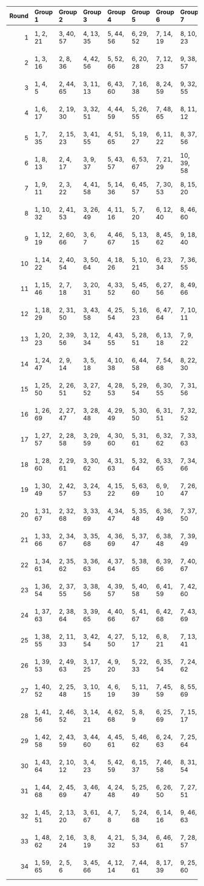 |   Round | Group 1   | Group 2   | Group 3   | Group 4   | Group 5   | Group 6   | Group 7    | Group 8    | Group 9    | Group 10   | Group 11   | Group 12   | Group 13   | Group 14   | Group 15   | Group 16   | Group 17   | Group 18   | Group 19   | Group 20   | Group 21   | Group 22   | Group 23   |
|--------:|:----------|:----------|:----------|:----------|:----------|:----------|:-----------|:-----------|:-----------|:-----------|:-----------|:-----------|:-----------|:-----------|:-----------|:-----------|:-----------|:-----------|:-----------|:-----------|:-----------|:-----------|:-----------|
|       1 | 1, 2, 21  | 3, 40, 57 | 4, 13, 35 | 5, 44, 56 | 6, 29, 52 | 7, 14, 19 | 8, 10, 23  | 9, 15, 43  | 11, 26, 63 | 12, 50, 59 | 16, 45, 64 | 17, 34, 49 | 18, 39, 68 | 20, 55, 61 | 22, 41, 62 | 24, 25, 28 | 27, 36, 58 | 30, 37, 42 | 31, 33, 46 | 32, 38, 66 | 47, 48, 51 | 53, 60, 65 | 54, 67, 69 |
|       2 | 1, 3, 16  | 2, 8, 36  | 4, 42, 56 | 5, 52, 66 | 6, 20, 28 | 7, 12, 23 | 9, 38, 57  | 10, 27, 65 | 11, 32, 61 | 13, 48, 54 | 14, 17, 18 | 15, 34, 55 | 19, 33, 50 | 21, 37, 49 | 22, 45, 68 | 24, 26, 39 | 25, 31, 59 | 29, 43, 51 | 30, 35, 46 | 40, 41, 44 | 47, 60, 62 | 53, 58, 69 | 63, 64, 67 |
|       3 | 1, 4, 5   | 2, 44, 65 | 3, 11, 13 | 6, 43, 60 | 7, 16, 38 | 8, 24, 59 | 9, 32, 55  | 10, 17, 22 | 12, 18, 46 | 14, 29, 66 | 15, 53, 62 | 19, 25, 67 | 20, 37, 52 | 21, 42, 48 | 23, 58, 64 | 26, 34, 36 | 27, 28, 31 | 30, 39, 61 | 33, 40, 45 | 35, 41, 69 | 47, 49, 57 | 50, 51, 54 | 56, 63, 68 |
|       4 | 1, 6, 17  | 2, 19, 30 | 3, 32, 51 | 4, 44, 59 | 5, 26, 55 | 7, 48, 65 | 8, 11, 12  | 9, 28, 49  | 10, 18, 20 | 13, 27, 67 | 14, 23, 45 | 15, 31, 66 | 16, 39, 62 | 21, 36, 50 | 22, 60, 69 | 24, 29, 40 | 25, 42, 53 | 33, 41, 43 | 34, 35, 38 | 37, 46, 68 | 47, 52, 63 | 54, 56, 64 | 57, 58, 61 |
|       5 | 1, 7, 35  | 2, 15, 23 | 3, 41, 55 | 4, 51, 65 | 5, 19, 27 | 6, 11, 22 | 8, 37, 56  | 9, 26, 64  | 10, 31, 60 | 12, 47, 53 | 13, 16, 17 | 14, 33, 54 | 18, 32, 49 | 20, 36, 48 | 21, 44, 67 | 24, 30, 58 | 25, 38, 46 | 28, 42, 50 | 29, 34, 45 | 39, 40, 43 | 52, 57, 68 | 59, 61, 69 | 62, 63, 66 |
|       6 | 1, 8, 13  | 2, 4, 17  | 3, 9, 37  | 5, 43, 57 | 6, 53, 67 | 7, 21, 29 | 10, 39, 58 | 11, 28, 66 | 12, 33, 62 | 14, 49, 55 | 15, 18, 19 | 16, 35, 56 | 20, 34, 51 | 22, 38, 50 | 23, 46, 69 | 24, 31, 36 | 25, 27, 40 | 26, 32, 60 | 30, 44, 52 | 41, 42, 45 | 47, 54, 59 | 48, 61, 63 | 64, 65, 68 |
|       7 | 1, 9, 11  | 2, 3, 22  | 4, 41, 58 | 5, 14, 36 | 6, 45, 57 | 7, 30, 53 | 8, 15, 20  | 10, 16, 44 | 12, 27, 64 | 13, 51, 60 | 17, 46, 65 | 18, 35, 50 | 19, 40, 69 | 21, 56, 62 | 23, 42, 63 | 24, 32, 34 | 25, 26, 29 | 28, 37, 59 | 31, 38, 43 | 33, 39, 67 | 47, 55, 68 | 48, 49, 52 | 54, 61, 66 |
|       8 | 1, 10, 32 | 2, 41, 53 | 3, 26, 49 | 4, 11, 16 | 5, 7, 20  | 6, 12, 40 | 8, 46, 60  | 9, 47, 56  | 13, 42, 61 | 14, 31, 69 | 15, 36, 65 | 17, 52, 58 | 18, 21, 22 | 19, 38, 59 | 23, 37, 54 | 24, 33, 55 | 25, 44, 45 | 27, 34, 39 | 28, 30, 43 | 29, 35, 63 | 48, 67, 68 | 50, 57, 62 | 51, 64, 66 |
|       9 | 1, 12, 19 | 2, 60, 66 | 3, 6, 7   | 4, 46, 67 | 5, 13, 15 | 8, 45, 62 | 9, 18, 40  | 10, 26, 61 | 11, 34, 57 | 14, 20, 25 | 16, 31, 68 | 17, 55, 64 | 21, 27, 69 | 22, 39, 54 | 23, 44, 50 | 24, 35, 42 | 28, 36, 38 | 29, 30, 33 | 32, 41, 63 | 37, 43, 48 | 47, 58, 65 | 49, 51, 59 | 52, 53, 56 |
|      10 | 1, 14, 22 | 2, 40, 54 | 3, 50, 64 | 4, 18, 26 | 5, 10, 21 | 6, 23, 34 | 7, 36, 55  | 8, 25, 63  | 9, 30, 59  | 11, 52, 69 | 12, 15, 16 | 13, 32, 53 | 17, 31, 48 | 19, 35, 47 | 20, 43, 66 | 24, 37, 45 | 27, 41, 49 | 28, 33, 44 | 29, 46, 57 | 38, 39, 42 | 51, 56, 67 | 58, 60, 68 | 61, 62, 65 |
|      11 | 1, 15, 46 | 2, 7, 18  | 3, 20, 31 | 4, 33, 52 | 5, 45, 60 | 6, 27, 56 | 8, 49, 66  | 9, 12, 13  | 10, 29, 50 | 11, 19, 21 | 14, 28, 68 | 16, 32, 67 | 17, 40, 63 | 22, 37, 51 | 23, 47, 61 | 24, 38, 69 | 25, 30, 41 | 26, 43, 54 | 34, 42, 44 | 35, 36, 39 | 48, 53, 64 | 55, 57, 65 | 58, 59, 62 |
|      12 | 1, 18, 29 | 2, 31, 50 | 3, 43, 58 | 4, 25, 54 | 5, 16, 23 | 6, 47, 64 | 7, 10, 11  | 8, 27, 48  | 9, 17, 19  | 12, 26, 66 | 13, 22, 44 | 14, 30, 65 | 15, 38, 61 | 20, 35, 49 | 21, 59, 68 | 24, 41, 52 | 28, 39, 46 | 32, 40, 42 | 33, 34, 37 | 36, 45, 67 | 51, 62, 69 | 53, 55, 63 | 56, 57, 60 |
|      13 | 1, 20, 23 | 2, 39, 56 | 3, 12, 34 | 4, 43, 55 | 5, 28, 51 | 6, 13, 18 | 7, 9, 22   | 8, 14, 42  | 10, 25, 62 | 11, 49, 58 | 15, 44, 63 | 16, 33, 48 | 17, 38, 67 | 19, 54, 60 | 21, 40, 61 | 24, 27, 46 | 26, 35, 57 | 29, 36, 41 | 30, 32, 45 | 31, 37, 65 | 47, 50, 69 | 52, 59, 64 | 53, 66, 68 |
|      14 | 1, 24, 47 | 2, 9, 14  | 3, 5, 18  | 4, 10, 38 | 6, 44, 58 | 7, 54, 68 | 8, 22, 30  | 11, 40, 59 | 12, 29, 67 | 13, 34, 63 | 15, 50, 56 | 16, 19, 20 | 17, 36, 57 | 21, 35, 52 | 23, 39, 51 | 25, 32, 37 | 26, 28, 41 | 27, 33, 61 | 31, 45, 53 | 42, 43, 46 | 48, 55, 60 | 49, 62, 64 | 65, 66, 69 |
|      15 | 1, 25, 50 | 2, 26, 51 | 3, 27, 52 | 4, 28, 53 | 5, 29, 54 | 6, 30, 55 | 7, 31, 56  | 8, 32, 57  | 9, 33, 58  | 10, 34, 59 | 11, 35, 60 | 12, 36, 61 | 13, 37, 62 | 14, 38, 63 | 15, 39, 64 | 16, 40, 65 | 17, 41, 66 | 18, 42, 67 | 19, 43, 68 | 20, 44, 69 | 21, 45, 47 | 22, 46, 48 | 23, 24, 49 |
|      16 | 1, 26, 69 | 2, 27, 47 | 3, 28, 48 | 4, 29, 49 | 5, 30, 50 | 6, 31, 51 | 7, 32, 52  | 8, 33, 53  | 9, 34, 54  | 10, 35, 55 | 11, 36, 56 | 12, 37, 57 | 13, 38, 58 | 14, 39, 59 | 15, 40, 60 | 16, 41, 61 | 17, 42, 62 | 18, 43, 63 | 19, 44, 64 | 20, 45, 65 | 21, 46, 66 | 22, 24, 67 | 23, 25, 68 |
|      17 | 1, 27, 57 | 2, 28, 58 | 3, 29, 59 | 4, 30, 60 | 5, 31, 61 | 6, 32, 62 | 7, 33, 63  | 8, 34, 64  | 9, 35, 65  | 10, 36, 66 | 11, 37, 67 | 12, 38, 68 | 13, 39, 69 | 14, 40, 47 | 15, 41, 48 | 16, 42, 49 | 17, 43, 50 | 18, 44, 51 | 19, 45, 52 | 20, 46, 53 | 21, 24, 54 | 22, 25, 55 | 23, 26, 56 |
|      18 | 1, 28, 60 | 2, 29, 61 | 3, 30, 62 | 4, 31, 63 | 5, 32, 64 | 6, 33, 65 | 7, 34, 66  | 8, 35, 67  | 9, 36, 68  | 10, 37, 69 | 11, 38, 47 | 12, 39, 48 | 13, 40, 49 | 14, 41, 50 | 15, 42, 51 | 16, 43, 52 | 17, 44, 53 | 18, 45, 54 | 19, 46, 55 | 20, 24, 56 | 21, 25, 57 | 22, 26, 58 | 23, 27, 59 |
|      19 | 1, 30, 49 | 2, 42, 57 | 3, 24, 53 | 4, 15, 22 | 5, 63, 69 | 6, 9, 10  | 7, 26, 47  | 8, 16, 18  | 11, 25, 65 | 12, 21, 43 | 13, 29, 64 | 14, 37, 60 | 17, 23, 28 | 19, 34, 48 | 20, 58, 67 | 27, 38, 45 | 31, 39, 41 | 32, 33, 36 | 35, 44, 66 | 40, 46, 51 | 50, 61, 68 | 52, 54, 62 | 55, 56, 59 |
|      20 | 1, 31, 67 | 2, 32, 68 | 3, 33, 69 | 4, 34, 47 | 5, 35, 48 | 6, 36, 49 | 7, 37, 50  | 8, 38, 51  | 9, 39, 52  | 10, 40, 53 | 11, 41, 54 | 12, 42, 55 | 13, 43, 56 | 14, 44, 57 | 15, 45, 58 | 16, 46, 59 | 17, 24, 60 | 18, 25, 61 | 19, 26, 62 | 20, 27, 63 | 21, 28, 64 | 22, 29, 65 | 23, 30, 66 |
|      21 | 1, 33, 66 | 2, 34, 67 | 3, 35, 68 | 4, 36, 69 | 5, 37, 47 | 6, 38, 48 | 7, 39, 49  | 8, 40, 50  | 9, 41, 51  | 10, 42, 52 | 11, 43, 53 | 12, 44, 54 | 13, 45, 55 | 14, 46, 56 | 15, 24, 57 | 16, 25, 58 | 17, 26, 59 | 18, 27, 60 | 19, 28, 61 | 20, 29, 62 | 21, 30, 63 | 22, 31, 64 | 23, 32, 65 |
|      22 | 1, 34, 61 | 2, 35, 62 | 3, 36, 63 | 4, 37, 64 | 5, 38, 65 | 6, 39, 66 | 7, 40, 67  | 8, 41, 68  | 9, 42, 69  | 10, 43, 47 | 11, 44, 48 | 12, 45, 49 | 13, 46, 50 | 14, 24, 51 | 15, 25, 52 | 16, 26, 53 | 17, 27, 54 | 18, 28, 55 | 19, 29, 56 | 20, 30, 57 | 21, 31, 58 | 22, 32, 59 | 23, 33, 60 |
|      23 | 1, 36, 54 | 2, 37, 55 | 3, 38, 56 | 4, 39, 57 | 5, 40, 58 | 6, 41, 59 | 7, 42, 60  | 8, 43, 61  | 9, 44, 62  | 10, 45, 63 | 11, 46, 64 | 12, 24, 65 | 13, 25, 66 | 14, 26, 67 | 15, 27, 68 | 16, 28, 69 | 17, 29, 47 | 18, 30, 48 | 19, 31, 49 | 20, 32, 50 | 21, 33, 51 | 22, 34, 52 | 23, 35, 53 |
|      24 | 1, 37, 63 | 2, 38, 64 | 3, 39, 65 | 4, 40, 66 | 5, 41, 67 | 6, 42, 68 | 7, 43, 69  | 8, 44, 47  | 9, 45, 48  | 10, 46, 49 | 11, 24, 50 | 12, 25, 51 | 13, 26, 52 | 14, 27, 53 | 15, 28, 54 | 16, 29, 55 | 17, 30, 56 | 18, 31, 57 | 19, 32, 58 | 20, 33, 59 | 21, 34, 60 | 22, 35, 61 | 23, 36, 62 |
|      25 | 1, 38, 55 | 2, 11, 33 | 3, 42, 54 | 4, 27, 50 | 5, 12, 17 | 6, 8, 21  | 7, 13, 41  | 9, 24, 61  | 10, 48, 57 | 14, 43, 62 | 15, 32, 47 | 16, 37, 66 | 18, 53, 59 | 19, 22, 23 | 20, 39, 60 | 25, 34, 56 | 26, 45, 46 | 28, 35, 40 | 29, 31, 44 | 30, 36, 64 | 49, 68, 69 | 51, 58, 63 | 52, 65, 67 |
|      26 | 1, 39, 53 | 2, 49, 63 | 3, 17, 25 | 4, 9, 20  | 5, 22, 33 | 6, 35, 54 | 7, 24, 62  | 8, 29, 58  | 10, 51, 68 | 11, 14, 15 | 12, 31, 52 | 13, 21, 23 | 16, 30, 47 | 18, 34, 69 | 19, 42, 65 | 26, 40, 48 | 27, 32, 43 | 28, 45, 56 | 36, 44, 46 | 37, 38, 41 | 50, 55, 66 | 57, 59, 67 | 60, 61, 64 |
|      27 | 1, 40, 52 | 2, 25, 48 | 3, 10, 15 | 4, 6, 19  | 5, 11, 39 | 7, 45, 59 | 8, 55, 69  | 9, 23, 31  | 12, 41, 60 | 13, 30, 68 | 14, 35, 64 | 16, 51, 57 | 17, 20, 21 | 18, 37, 58 | 22, 36, 53 | 24, 43, 44 | 26, 33, 38 | 27, 29, 42 | 28, 34, 62 | 32, 46, 54 | 47, 66, 67 | 49, 56, 61 | 50, 63, 65 |
|      28 | 1, 41, 56 | 2, 46, 52 | 3, 14, 21 | 4, 62, 68 | 5, 8, 9   | 6, 25, 69 | 7, 15, 17  | 10, 24, 64 | 11, 20, 42 | 12, 28, 63 | 13, 36, 59 | 16, 22, 27 | 18, 33, 47 | 19, 57, 66 | 23, 29, 48 | 26, 37, 44 | 30, 38, 40 | 31, 32, 35 | 34, 43, 65 | 39, 45, 50 | 49, 60, 67 | 51, 53, 61 | 54, 55, 58 |
|      29 | 1, 42, 58 | 2, 43, 59 | 3, 44, 60 | 4, 45, 61 | 5, 46, 62 | 6, 24, 63 | 7, 25, 64  | 8, 26, 65  | 9, 27, 66  | 10, 28, 67 | 11, 29, 68 | 12, 30, 69 | 13, 31, 47 | 14, 32, 48 | 15, 33, 49 | 16, 34, 50 | 17, 35, 51 | 18, 36, 52 | 19, 37, 53 | 20, 38, 54 | 21, 39, 55 | 22, 40, 56 | 23, 41, 57 |
|      30 | 1, 43, 64 | 2, 10, 12 | 3, 4, 23  | 5, 42, 59 | 6, 15, 37 | 7, 46, 58 | 8, 31, 54  | 9, 16, 21  | 11, 17, 45 | 13, 28, 65 | 14, 52, 61 | 18, 24, 66 | 19, 36, 51 | 20, 41, 47 | 22, 57, 63 | 25, 33, 35 | 26, 27, 30 | 29, 38, 60 | 32, 39, 44 | 34, 40, 68 | 48, 56, 69 | 49, 50, 53 | 55, 62, 67 |
|      31 | 1, 44, 68 | 2, 45, 69 | 3, 46, 47 | 4, 24, 48 | 5, 25, 49 | 6, 26, 50 | 7, 27, 51  | 8, 28, 52  | 9, 29, 53  | 10, 30, 54 | 11, 31, 55 | 12, 32, 56 | 13, 33, 57 | 14, 34, 58 | 15, 35, 59 | 16, 36, 60 | 17, 37, 61 | 18, 38, 62 | 19, 39, 63 | 20, 40, 64 | 21, 41, 65 | 22, 42, 66 | 23, 43, 67 |
|      32 | 1, 45, 51 | 2, 13, 20 | 3, 61, 67 | 4, 7, 8   | 5, 24, 68 | 6, 14, 16 | 9, 46, 63  | 10, 19, 41 | 11, 27, 62 | 12, 35, 58 | 15, 21, 26 | 17, 32, 69 | 18, 56, 65 | 22, 28, 47 | 23, 40, 55 | 25, 36, 43 | 29, 37, 39 | 30, 31, 34 | 33, 42, 64 | 38, 44, 49 | 48, 59, 66 | 50, 52, 60 | 53, 54, 57 |
|      33 | 1, 48, 62 | 2, 16, 24 | 3, 8, 19  | 4, 21, 32 | 5, 34, 53 | 6, 46, 61 | 7, 28, 57  | 9, 50, 67  | 10, 13, 14 | 11, 30, 51 | 12, 20, 22 | 15, 29, 69 | 17, 33, 68 | 18, 41, 64 | 23, 38, 52 | 25, 39, 47 | 26, 31, 42 | 27, 44, 55 | 35, 43, 45 | 36, 37, 40 | 49, 54, 65 | 56, 58, 66 | 59, 60, 63 |
|      34 | 1, 59, 65 | 2, 5, 6   | 3, 45, 66 | 4, 12, 14 | 7, 44, 61 | 8, 17, 39 | 9, 25, 60  | 10, 33, 56 | 11, 18, 23 | 13, 19, 24 | 15, 30, 67 | 16, 54, 63 | 20, 26, 68 | 21, 38, 53 | 22, 43, 49 | 27, 35, 37 | 28, 29, 32 | 31, 40, 62 | 34, 41, 46 | 36, 42, 47 | 48, 50, 58 | 51, 52, 55 | 57, 64, 69 |